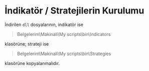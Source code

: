 # İndikatör / Stratejilerin Kurulumu

İndirilen `dll` dosyalarının, indikatör ise 

> Belgelerim\Makinali\My scripts\bin\Indicators

klasörüne; strateji ise

> Belgelerim\Makinali\My scripts\bin\Strategies

klasörüne kopyalanmalıdır.
